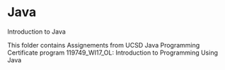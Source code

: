 # Java
Introduction to Java

This folder contains Assignements from UCSD Java Programming Certificate program
119749_WI17_OL: Introduction to Programming Using Java
